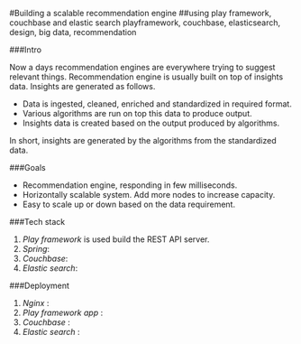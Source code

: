 #Building a scalable recommendation engine
##using play framework, couchbase and elastic search
playframework, couchbase, elasticsearch, design, big data, recommendation

###Intro

Now a days recommendation engines are everywhere trying to suggest relevant things.
Recommendation engine is usually built on top of insights data. Insights are generated as follows.

* Data is ingested, cleaned, enriched and standardized in required format.
* Various algorithms are run on top this data to produce output.
* Insights data is created based on the output produced by algorithms.

In short, insights are generated by the algorithms from the standardized data.

###Goals

* Recommendation engine, responding in few milliseconds.
* Horizontally scalable system. Add more nodes to increase capacity.
* Easy to scale up or down based on the data requirement.

###Tech stack

1. *Play framework* is used build the REST API server.
2. *Spring*:
3. *Couchbase*:
4. *Elastic search*:

###Deployment

1. *Nginx* :
2. *Play framework app* :
3. *Couchbase* :
4. *Elastic search* :
